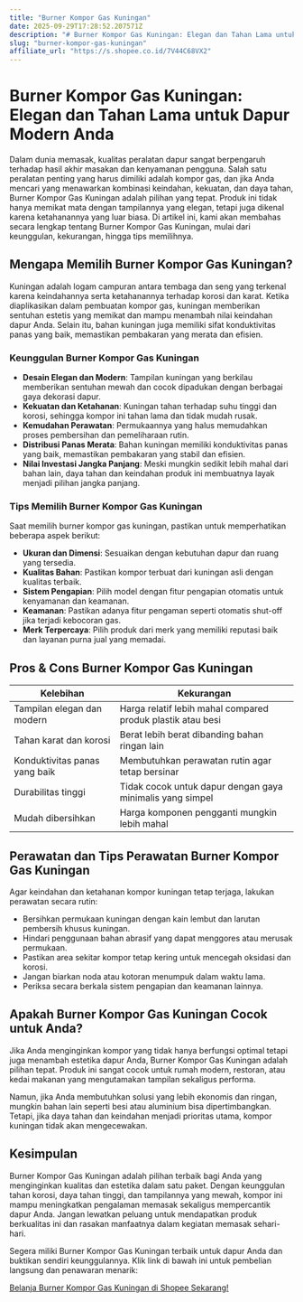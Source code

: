 ```yaml
---
title: "Burner Kompor Gas Kuningan"
date: 2025-09-29T17:28:52.207571Z
description: "# Burner Kompor Gas Kuningan: Elegan dan Tahan Lama untuk Dapur Modern Anda..."
slug: "burner-kompor-gas-kuningan"
affiliate_url: "https://s.shopee.co.id/7V44C68VX2"
---
```

# Burner Kompor Gas Kuningan: Elegan dan Tahan Lama untuk Dapur Modern Anda

Dalam dunia memasak, kualitas peralatan dapur sangat berpengaruh terhadap hasil akhir masakan dan kenyamanan pengguna. Salah satu peralatan penting yang harus dimiliki adalah kompor gas, dan jika Anda mencari yang menawarkan kombinasi keindahan, kekuatan, dan daya tahan, Burner Kompor Gas Kuningan adalah pilihan yang tepat. Produk ini tidak hanya memikat mata dengan tampilannya yang elegan, tetapi juga dikenal karena ketahanannya yang luar biasa. Di artikel ini, kami akan membahas secara lengkap tentang Burner Kompor Gas Kuningan, mulai dari keunggulan, kekurangan, hingga tips memilihnya.

## Mengapa Memilih Burner Kompor Gas Kuningan?

Kuningan adalah logam campuran antara tembaga dan seng yang terkenal karena keindahannya serta ketahanannya terhadap korosi dan karat. Ketika diaplikasikan dalam pembuatan kompor gas, kuningan memberikan sentuhan estetis yang memikat dan mampu menambah nilai keindahan dapur Anda. Selain itu, bahan kuningan juga memiliki sifat konduktivitas panas yang baik, memastikan pembakaran yang merata dan efisien.

### Keunggulan Burner Kompor Gas Kuningan

- **Desain Elegan dan Modern**: Tampilan kuningan yang berkilau memberikan sentuhan mewah dan cocok dipadukan dengan berbagai gaya dekorasi dapur.
- **Kekuatan dan Ketahanan**: Kuningan tahan terhadap suhu tinggi dan korosi, sehingga kompor ini tahan lama dan tidak mudah rusak.
- **Kemudahan Perawatan**: Permukaannya yang halus memudahkan proses pembersihan dan pemeliharaan rutin.
- **Distribusi Panas Merata**: Bahan kuningan memiliki konduktivitas panas yang baik, memastikan pembakaran yang stabil dan efisien.
- **Nilai Investasi Jangka Panjang**: Meski mungkin sedikit lebih mahal dari bahan lain, daya tahan dan keindahan produk ini membuatnya layak menjadi pilihan jangka panjang.

### Tips Memilih Burner Kompor Gas Kuningan

Saat memilih burner kompor gas kuningan, pastikan untuk memperhatikan beberapa aspek berikut:

- **Ukuran dan Dimensi**: Sesuaikan dengan kebutuhan dapur dan ruang yang tersedia.
- **Kualitas Bahan**: Pastikan kompor terbuat dari kuningan asli dengan kualitas terbaik.
- **Sistem Pengapian**: Pilih model dengan fitur pengapian otomatis untuk kenyamanan dan keamanan.
- **Keamanan**: Pastikan adanya fitur pengaman seperti otomatis shut-off jika terjadi kebocoran gas.
- **Merk Terpercaya**: Pilih produk dari merk yang memiliki reputasi baik dan layanan purna jual yang memadai.

## Pros & Cons Burner Kompor Gas Kuningan

| **Kelebihan** | **Kekurangan** |
|----------------|----------------|
| Tampilan elegan dan modern | Harga relatif lebih mahal compared produk plastik atau besi |
| Tahan karat dan korosi | Berat lebih berat dibanding bahan ringan lain |
| Konduktivitas panas yang baik | Membutuhkan perawatan rutin agar tetap bersinar |
| Durabilitas tinggi | Tidak cocok untuk dapur dengan gaya minimalis yang simpel |
| Mudah dibersihkan | Harga komponen pengganti mungkin lebih mahal |

## Perawatan dan Tips Perawatan Burner Kompor Gas Kuningan

Agar keindahan dan ketahanan kompor kuningan tetap terjaga, lakukan perawatan secara rutin:

- Bersihkan permukaan kuningan dengan kain lembut dan larutan pembersih khusus kuningan.
- Hindari penggunaan bahan abrasif yang dapat menggores atau merusak permukaan.
- Pastikan area sekitar kompor tetap kering untuk mencegah oksidasi dan korosi.
- Jangan biarkan noda atau kotoran menumpuk dalam waktu lama.
- Periksa secara berkala sistem pengapian dan keamanan lainnya.

## Apakah Burner Kompor Gas Kuningan Cocok untuk Anda?

Jika Anda menginginkan kompor yang tidak hanya berfungsi optimal tetapi juga menambah estetika dapur Anda, Burner Kompor Gas Kuningan adalah pilihan tepat. Produk ini sangat cocok untuk rumah modern, restoran, atau kedai makanan yang mengutamakan tampilan sekaligus performa.

Namun, jika Anda membutuhkan solusi yang lebih ekonomis dan ringan, mungkin bahan lain seperti besi atau aluminium bisa dipertimbangkan. Tetapi, jika daya tahan dan keindahan menjadi prioritas utama, kompor kuningan tidak akan mengecewakan.

## Kesimpulan

Burner Kompor Gas Kuningan adalah pilihan terbaik bagi Anda yang menginginkan kualitas dan estetika dalam satu paket. Dengan keunggulan tahan korosi, daya tahan tinggi, dan tampilannya yang mewah, kompor ini mampu meningkatkan pengalaman memasak sekaligus mempercantik dapur Anda. Jangan lewatkan peluang untuk mendapatkan produk berkualitas ini dan rasakan manfaatnya dalam kegiatan memasak sehari-hari.

Segera miliki Burner Kompor Gas Kuningan terbaik untuk dapur Anda dan buktikan sendiri keunggulannya. Klik link di bawah ini untuk pembelian langsung dan penawaran menarik:

[Belanja Burner Kompor Gas Kuningan di Shopee Sekarang!](https://s.shopee.co.id/7V44C68VX2)